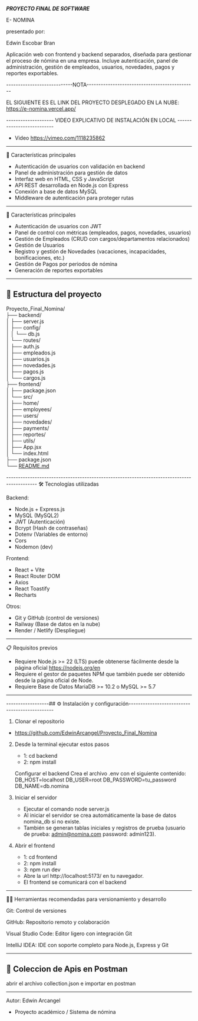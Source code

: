 ***********************PROYECTO FINAL DE SOFTWARE***********************

E- NOMINA

presentado por:

Edwin Escobar Bran

Aplicación web con frontend y backend separados, diseñada para gestionar el proceso de nómina en una empresa.
Incluye autenticación, panel de administración, gestión de empleados, usuarios, novedades, pagos y reportes exportables.

----------------------------NOTA----------------------------------------------

EL SIGUIENTE ES EL LINK DEL PROYECTO DESPLEGADO EN LA NUBE:
    https://e-nomina.vercel.app/

    
-------------------- VIDEO EXPLICATIVO DE INSTALACIÓN EN LOCAL --------------------------

  - Video 
    https://vimeo.com/1118235862
---------------------------------------------------------------------------------------------------------------------------------
🚀 Características principales 

- Autenticación de usuarios con validación en backend
- Panel de administración para gestión de datos
- Interfaz web en HTML, CSS y JavaScript
- API REST desarrollada en Node.js con Express
- Conexión a base de datos MySQL
- Middleware de autenticación para proteger rutas

---------------------------------------------------------------------------------------------------------------------------------
🚀 Características principales
- Autenticación de usuarios con JWT
- Panel de control con métricas (empleados, pagos, novedades, usuarios)
- Gestión de Empleados (CRUD con cargos/departamentos relacionados)
- Gestión de Usuarios
- Registro y gestión de Novedades (vacaciones, incapacidades, bonificaciones, etc.)
- Gestión de Pagos por periodos de nómina
- Generación de reportes exportables
-------------------------------------------------------------------------------------------
## 📂 Estructura del proyecto
<p class="has-line-data" data-line-start="0" data-line-end="26">Proyecto_Final_Nomina/<br>
├── backend/<br>
│ ├── server.js<br>
│ ├── config/<br>
│ │ └── db.js<br>
│ └── routes/<br>
│ ├── auth.js<br>
│ ├── empleados.js<br>
│ ├── usuarios.js<br>
│ ├── novedades.js<br>
│ ├── pagos.js<br>
│ └── cargos.js<br>
├── frontend/<br>
│ ├── package.json<br>
│ └── src/<br>
│ ├── home/<br>
│ ├── employees/<br>
│ ├── users/<br>
│ ├── novedades/<br>
│ ├── payments/<br>
│ ├── reportes/<br>
│ ├── utils/<br>
│ ├── App.jsx<br>
│ └── index.html<br>
├── package.json<br>
└── <a href="http://README.md">README.md</a></p>
-------------------------------------------------------------------------------------------
🛠 Tecnologías utilizadas

Backend:
- Node.js + Express.js
- MySQL (MySQL2)
- JWT (Autenticación)
- Bcrypt (Hash de contraseñas)
- Dotenv (Variables de entorno)
- Cors
- Nodemon (dev)

Frontend:
- React + Vite
- React Router DOM
- Axios
- React Toastify
- Recharts

Otros:
- Git y GitHub (control de versiones)
- Railway (Base de datos en la nube)
- Render / Netlify (Despliegue)
-------------------------------------------------------------------------------------------
📋 Requisitos previos

- Requiere Node.js >= 22 (LTS) puede obtenerse fácilmente desde la página oficial https://nodejs.org/en
- Requiere el gestor de paquetes NPM que también puede ser obtenido desde la página oficial de Node.
- Requiere Base de Datos MariaDB >= 10.2 o MySQL >= 5.7

-------------------------------------------------------------------------------------------

------------------## ⚙️ Instalación y configuración----------------------------------------------

1. Clonar el repositorio
- https://github.com/EdwinArcangel/Proyecto_Final_Nomina

2. Desde la terminal ejecutar estos pasos
    - 1: cd backend
    - 2: npm install
   
    Configurar el backend
    Crea el archivo .env con el siguiente contenido:
    DB_HOST=localhost
    DB_USER=root
    DB_PASSWORD=tu_password
    DB_NAME=db.nomina

3. Iniciar el servidor
   - Ejecutar el comando node server.js
   - Al iniciar el servidor se crea automáticamente la base de datos nomina_db si no existe.
   - También se generan tablas iniciales y registros de prueba (usuario de prueba: admin@nomina.com password: admin123).
   

4. Abrir el frontend
   - 1: cd frontend
   - 2: npm install
   - 3: npm run dev
   - Abre  la url http://localhost:5173/ en tu navegador.
   - El frontend se comunicará con el backend

--------------------------------------------------------------------------------------------------------------------------------   
🧑‍💻 Herramientas recomendadas para versionamiento y desarrollo

Git: Control de versiones

GitHub: Repositorio remoto y colaboración

Visual Studio Code: Editor ligero con integración Git

IntelliJ IDEA: IDE con soporte completo para Node.js, Express y Git

---------------------------------------------------------------------------------------------------------------------------------

## 🧪 Coleccion de Apis en Postman

abrir el archivo  collection.json e importar en postman 

---------------------------------------------------------------------------------------------------------------------------------
Autor: Edwin Arcangel
- Proyecto académico / Sistema de nómina
